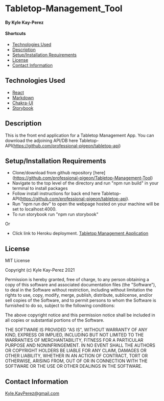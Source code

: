 # Tabletop-Management_Tool

#### By Kyle Kay-Perez

#### Shortcuts
- [Technologies Used](#technologies-used)
- [Description](#description)
- [Setup/Installation Requirements](#setup/installation-requirements)
- [License](#license)
- [Contact Information](#contact-information)

## Technologies Used

* [React](https://reactjs.org/)
* [Markdown](https://www.markdownguide.org/)
* [Chakra-UI](https://chakra-ui.com/)
* [Storybook](https://storybook.js.org/)

## Description

This is the front end application for a Tabletop Management App. You can download the adjoining API/DB here Tabletop-API(https://github.com/professional-pigeon/tabletop-api)

## Setup/Installation Requirements

* Clone/download from github repository [here] (https://github.com/professional-pigeon/Tabletop-Management-Tool)
* Navigate to the top level of the directory and run "npm run build" in your terminal to install packages
* Follow install instructions for back end here Tabletop-API(https://github.com/professional-pigeon/tabletop-api).
* Run "npm run dev" to open the webpage hosted on your machine will be set to localhost:4000.
* To run storybook run "npm run storybook"

Or

* Click link to Heroku deployment. [Tabletop Management Application](https://fh-tabletop-management.herokuapp.com)

## License

MIT License

Copyright (c) Kyle Kay-Perez 2021

Permission is hereby granted, free of charge, to any person obtaining a copy of this software and associated documentation files (the "Software"), to deal in the Software without restriction, including without limitation the rights to use, copy, modify, merge, publish, distribute, sublicense, and/or sell copies of the Software, and to permit persons to whom the Software is furnished to do so, subject to the following conditions:

The above copyright notice and this permission notice shall be included in all copies or substantial portions of the Software.

THE SOFTWARE IS PROVIDED "AS IS", WITHOUT WARRANTY OF ANY KIND, EXPRESS OR IMPLIED, INCLUDING BUT NOT LIMITED TO THE WARRANTIES OF MERCHANTABILITY, FITNESS FOR A PARTICULAR PURPOSE AND NONINFRINGEMENT. IN NO EVENT SHALL THE AUTHORS OR COPYRIGHT HOLDERS BE LIABLE FOR ANY CLAIM, DAMAGES OR OTHER LIABILITY, WHETHER IN AN ACTION OF CONTRACT, TORT OR OTHERWISE, ARISING FROM, OUT OF OR IN CONNECTION WITH THE SOFTWARE OR THE USE OR OTHER DEALINGS IN THE SOFTWARE.

## Contact Information

Kyle.KayPerez@gmail.com
